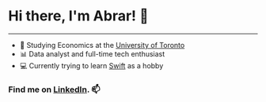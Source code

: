 # Hi there, I'm Abrar! 👋
---

- 🏫 Studying Economics at the [University of Toronto](https://www.utoronto.ca)
- 📊 Data analyst and full-time tech enthusiast
- 💻 Currently trying to learn [Swift](https://developer.apple.com/swift/) as a hobby


### Find me on [LinkedIn](https://www.linkedin.com/in/abrarnasir/). 📫
